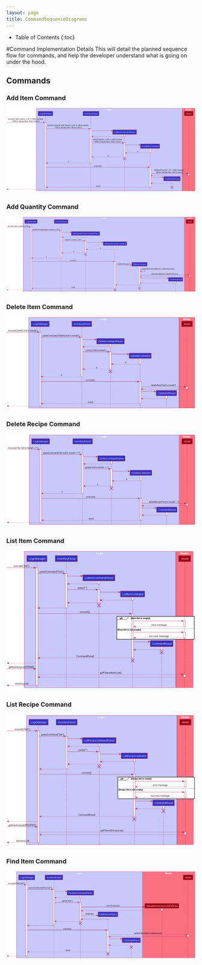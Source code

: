 ```yaml
---
layout: page
title: CommandSequenceDiagrams
---
```

* Table of Contents
{:toc}

#Command Implementation Details
This will detail the planned sequence flow for commands, and help the developer
understand what is going on under the hood.

## Commands

### Add Item Command
![AddItemSequence](images/commandseqdiagrams/AddItemSequenceDiagram.png)

### Add Quantity Command
![AddQuantitySequence](images/commandseqdiagrams/AddQuantityToItemCommandSequenceDiagram.png)

### Delete Item Command
![DeleteItemSequence](images/commandseqdiagrams/DeleteItemSequenceDiagram.png)

### Delete Recipe Command
![DeleteRecipe](images/commandseqdiagrams/DeleteRecipeSequenceDiagram.png)

### List Item Command
![ListItemSequenceDiagram](images/commandseqdiagrams/ListItemSequenceDiagram.png)

### List Recipe Command
![ListRecipeSequenceDiagram](images/commandseqdiagrams/ListRecipeSequenceDiagram.png)

### Find Item Command
![FindItemSequenceDiagram](images/commandseqdiagrams/FindItemSequenceDiagram.png)
